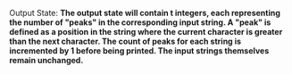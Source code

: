 Output State: **The output state will contain t integers, each representing the number of "peaks" in the corresponding input string. A "peak" is defined as a position in the string where the current character is greater than the next character. The count of peaks for each string is incremented by 1 before being printed. The input strings themselves remain unchanged.**